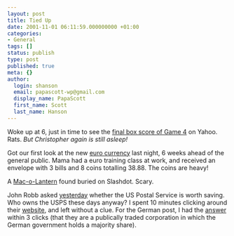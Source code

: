 ```yaml
---
layout: post
title: Tied Up
date: 2001-11-01 06:11:59.000000000 +01:00
categories:
- General
tags: []
status: publish
type: post
published: true
meta: {}
author:
  login: shanson
  email: papascott-wp@gmail.com
  display_name: PapaScott
  first_name: Scott
  last_name: Hanson
---
```

<p>Woke up at 6, just in time to see the <a href="http://sports.yahoo.com/mlb/scores/20011031/arinyy.html">final box score of Game 4</a> on Yahoo. Rats. <i>But Christopher again is still asleep!</i></p>
<p>Got our first look at the new <a href="http://www.euro.ecb.int/en/section.html">euro currency</a> last night, 6 weeks ahead of the general public. Mama had a euro training class at work, and received an envelope with 3 bills and 8 coins totalling 38.88. The coins are heavy!</p>
<p>A <a href="http://albums.photopoint.com/j/ViewPhoto?u=719470&a=13934878&p=55850356">Mac-o-Lantern</a> found buried on Slashdot. Scary.</p>
<p>John Robb asked <a href="http://jrobb.userland.com/2001/10/31.html">yesterday</a> whether the US Postal Service is worth saving. Who owns the USPS these days anyway? I spent 10 minutes clicking around their <a href="http://www.usps.com">website</a>, and left without a clue. For the German post, I had the <a href="http://investorrelations.dpwn.de/index_en.html">answer</a> within 3 clicks (that they are a publically traded corporation in which the German government holds a majority share).</p>
